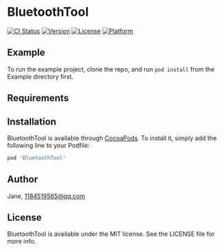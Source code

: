 # BluetoothTool

[![CI Status](https://img.shields.io/travis/Jane/BluetoothTool.svg?style=flat)](https://travis-ci.org/Jane/BluetoothTool)
[![Version](https://img.shields.io/cocoapods/v/BluetoothTool.svg?style=flat)](https://cocoapods.org/pods/BluetoothTool)
[![License](https://img.shields.io/cocoapods/l/BluetoothTool.svg?style=flat)](https://cocoapods.org/pods/BluetoothTool)
[![Platform](https://img.shields.io/cocoapods/p/BluetoothTool.svg?style=flat)](https://cocoapods.org/pods/BluetoothTool)

## Example

To run the example project, clone the repo, and run `pod install` from the Example directory first.

## Requirements

## Installation

BluetoothTool is available through [CocoaPods](https://cocoapods.org). To install
it, simply add the following line to your Podfile:

```ruby
pod 'BluetoothTool'
```

## Author

Jane, 1184519565@qq.com

## License

BluetoothTool is available under the MIT license. See the LICENSE file for more info.
